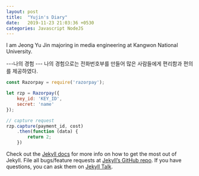 ```yaml
---
layout: post
title:  "Yujin's Diary"
date:   2019-11-23 21:03:36 +0530
categories: Javascript NodeJS
---
```

I am Jeong Yu Jin majoring in media engineering at Kangwon National University. 

---나의 경험 ---
나의 경험으로는 전화번호부를 만들어 많은 사람들에게 편리함과 편의를 제공하였다. 

```javascript
const Razorpay = require('razorpay');

let rzp = Razorpay({
	key_id: 'KEY_ID',
	secret: 'name'
});

// capture request
rzp.capture(payment_id, cost)
	.then(function (data) {
		return 2;
	})
```

Check out the [Jekyll docs][jekyll-docs] for more info on how to get the most out of Jekyll. File all bugs/feature requests at [Jekyll’s GitHub repo][jekyll-gh]. If you have questions, you can ask them on [Jekyll Talk][jekyll-talk].

[jekyll-docs]: https://jekyllrb.com/docs/home
[jekyll-gh]:   https://github.com/jekyll/jekyll
[jekyll-talk]: https://talk.jekyllrb.com/
